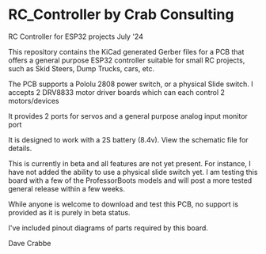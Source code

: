 # RC_Controller by Crab Consulting
RC Controller for ESP32 projects   July '24

This repository contains the KiCad generated Gerber files for a PCB
that offers a general purpose ESP32 controller suitable for small RC
projects, such as Skid Steers, Dump Trucks, cars, etc. 

The PCB supports a Pololu 2808 power switch, or a physical Slide switch. 
I accepts 2 DRV8833 motor driver boards which can each control 2 motors/devices

It provides 2 ports for servos and a general purpose analog input monitor port

It is designed to work with a 2S battery (8.4v). View the schematic file for details.

This is currently in beta and all features are not yet present. For instance, I have not
added the ability to use a physical slide switch yet. I am testing this board with
a few of the ProfessorBoots models and will post a more tested general release within a few weeks. 

While anyone is welcome to download and test this PCB, no support is provided as it
is purely in beta status.

I've included pinout diagrams of parts required by this board.

Dave Crabbe
